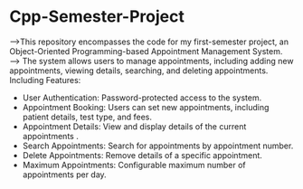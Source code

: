 # Cpp-Semester-Project
-->This repository encompasses the code for my first-semester project, an Object-Oriented Programming-based Appointment Management System.
<br>
--> The system allows users to manage appointments, including adding new appointments, viewing details, searching, and deleting appointments.
<br>
 Including Features:
<br>
- User Authentication: Password-protected access to the system.<br>
- Appointment Booking: Users can set new appointments, including patient details, test type, and fees.<br>
- Appointment Details: View and display details of the current appointments .<br>
- Search Appointments: Search for appointments by appointment number.<br>
- Delete Appointments: Remove details of a specific appointment.<br>
- Maximum Appointments: Configurable maximum number of appointments per day.

